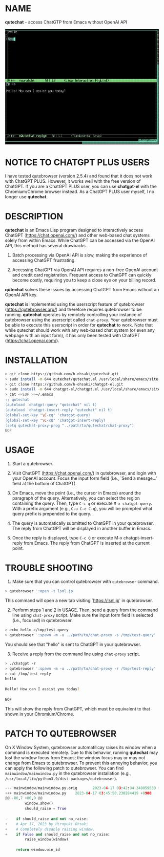 # NAME

**qutechat** - access ChatGTP from Emacs without OpenAI API

![video](screenshot/video.gif)

# NOTICE TO CHATGPT PLUS USERS

I have tested qutebrowser (version 2.5.4) and found that it does not
work with ChatGPT PLUS.  However, it works well with the free version
of ChatGPT.  If you are a ChatGPT PLUS user, you can use
**chatgpt-el** with the Chromium/Chrome browser instead.  As a ChatGPT
PLUS user myself, I no longer use **qutechat**.

# DESCRIPTION

**qutechat** is an Emacs Lisp program designed to interactively access
ChatGPT (https://chat.openai.com/) and other web-based chat systems
solely from within Emacs. While ChatGPT can be accessed via the OpenAI
API, this method has several drawbacks. 

1. Batch processing via OpenAI API is slow, making the experience of
   accessing ChatGPT frustrating.

2. Accessing ChatGPT via OpenAI API requires a non-free OpenAI account
   and credit card registration. Frequent access to ChatGPT can
   quickly become costly, requiring you to keep a close eye on your
   billing record.

**qutechat** solves these issues by accessing ChatGPT from Emacs
without an OpenAI API key. 

**qutechat** is implemented using the userscript feature of
qutebrowser (https://qutebrowser.org/) and therefore requires
qutebrowser to be running.  **qutechat** operates by remotely
controlling your instance of qutebrowser using the userscript called
`chat-proxy`.  Your qutebrowser must be able to execute this
userscript in order for **qutechat** to work.  Note that while
qutechat should work with any web-based chat system (or even any
webpage with an input form), it has only been tested with ChatGPT
(https://chat.openai.com/).

# INSTALLATION

``` sh
> git clone https://github.com/h-ohsaki/qutechat.git
> sudo install -m 644 qutechat/qutechat.el /usr/local/share/emacs/site-lisp
> git clone https://github.com/h-ohsaki/chatgpt-el.git
> sudo install -m 644 chatgpt-el/chatgpt.el /usr/local/share/emacs/site-lisp
> cat <<EOF >>~/.emacs
;; qutechat
(autoload 'chatgpt-query "qutechat" nil t)
(autoload 'chatgpt-insert-reply "qutechat" nil t)
(global-set-key "\C-cq" 'chatgpt-query)
(global-set-key "\C-cQ" 'chatgpt-insert-reply)
(setq qutechat-proxy-prog "../path/to/qutechat/chat-proxy")
EOF
```

# USAGE

1. Start a qutebrowser.

2. Visit ChatGPT (https://chat.openai.com/) in qutebrowser, and login
   with your OpenAI account.  Focus the input form field (i.e., `Send
   a messge...' field at the bottom of ChatGPT).

3. On Emacs, move the point (i.e., the cursor in Emacs) around the
   paragraph of the query.  Alternatively, you can select the region
   containing the query.  Then, type `C-c q` or execute `M-x
   chatgpt-query`.  With a prefix argument (e.g., `C-u C-c C-q`), you
   will be prompted what query prefix is prepended to the query.

4. The query is automatically submitted to ChatGPT in your
   qutebrowser.  The reply from ChatGPT will be displayed in another
   buffer in Emacs.

5. Once the reply is displayed, type `C-c Q` or execute M-x
   chatgpt-insert-reply from Emacs.  The reply from ChatGPT is
   inserted at the current point.

# TROUBLE SHOOTING

1. Make sure that you can control qutebrowser with `qutebrowser`
   command.
   
``` sh
> qutebrowser ':open -t lsnl.jp'
```

This command will open a new tab visiting `https://lsnl.jp' in
qutebrowser.

2. Perform steps 1 and 2 in USAGE.  Then, send a query from the
   command line using `chat-proxy` script.  Make sure the input form
   field is selected (i.e., focused) in qutebrowser.

``` sh
> echo hello >/tmp/test-query
> qutebrowser ':spawn -m -u ../path/to/chat-proxy -s /tmp/test-query'
```

You should see that "hello" is sent to ChatGPT in your qutebrowser.

3. Receive a reply from the command line using `chat-proxy` script.

``` sh
> ./chatgpt -r
> qutebrowser ':spawn -m -u ../path/to/chat-proxy -r /tmp/test-reply'
> cat /tmp/test-reply
hello

Hello! How can I assist you today?

EOF
```

This will show the reply from ChatGPT, which must be equivalent to
that shown in your Chromium/Chrome.

# PATCH TO QUTEBROWSER

On X Window System, qutebrowser automatillcay raises its window when a
command is executed remotely.  Due to this behavior, running
**qutechat** may lost the window focus from Emacs; the window focus
may or may not change from Emacs to qutebrowser.  To prevent this
annoying behavior, you can apply the following patch to qutebrowser.
You can find `mainwindow/mainwindow.py` in the qutebrowser
installation (e.g.,
`/usr/local/lib/python3.9/dist-packages/qutebrowser`).

``` python
--- mainwindow/mainwindow.py.orig       2023-04-17 03:42:04.348059533 +0900
+++ mainwindow/mainwindow.py    2023-04-17 03:45:50.230284419 +0900
@@ -80,7 +80,9 @@
         window.show()
         should_raise = True
 
-    if should_raise and not no_raise:
+    # Apr 17, 2023 by Hiroyuki Ohsaki        
+    # Completely disable raising window.
+    if False and should_raise and not no_raise:
         raise_window(window)
 
     return window.win_id
```
